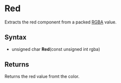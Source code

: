 # Red #
Extracts the red component from a packed [RGBA](RGBA.md) value.

## Syntax ##
- unsigned char **Red**(const unsigned int rgba)

## Returns ##
Returns the red value fromt the color.

